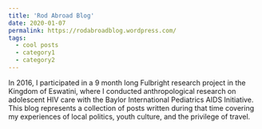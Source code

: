 ```yaml
---
title: 'Rod Abroad Blog'
date: 2020-01-07
permalink: https://rodabroadblog.wordpress.com/
tags:
  - cool posts
  - category1
  - category2
---
```

In 2016, I participated in a 9 month long Fulbright research project in the Kingdom of Eswatini, where I conducted anthropological research on adolescent HIV care with the Baylor International Pediatrics AIDS Initiative. This blog represents a collection of posts written during that time covering my experiences of local politics, youth culture, and the privilege of travel. 
